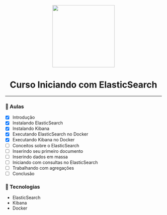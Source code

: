 <div align="center">
    <img src="https://sonassets.s3.amazonaws.com/img/logo-top.png" width="200">
    <h1>Curso Iniciando com ElasticSearch</h1>
    <hr>
</div>

### :memo: Aulas
- [x] Introdução
- [x] Instalando ElasticSearch
- [x] Instalando Kibana
- [x] Executando ElasticSearch no Docker
- [x] Executando Kibana no Docker
- [ ] Conceitos sobre o ElasticSearch
- [ ] Inserindo seu primeiro documento
- [ ] Inserindo dados em massa
- [ ] Iniciando com consultas no ElasticSearch
- [ ] Trabalhando com agregações
- [ ] Conclusão

### :hammer: Tecnologias
 <ul>
    <li>ElasticSearch</li>
    <li>Kibana</li>
    <li>Docker</li>
</ul>
